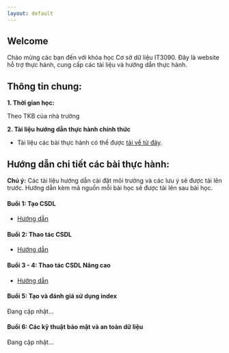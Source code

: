 ```yaml
---
layout: default
---
```


## Welcome

Chào mừng các bạn đến với khóa học Cơ sở dữ liệu IT3090. Đây là website hỗ trợ thực hành, cung cấp các tài liệu và hướng dẫn thực hành.

## Thông tin chung:

**1. Thời gian học:**

Theo TKB của nhà trường

**2. Tài liệu hướng dẫn thực hành chính thức**

- Tài liệu các bài thực hành có thể được [tải về từ đây](/assets/course-materials/BaiThucHanh_2019.zip).

## Hướng dẫn chi tiết các bài thực hành:

**Chú ý:** Các tài liệu hướng dẫn cài đặt môi trường và các lưu ý sẽ được tải lên trước. Hướng dẫn kèm mã nguồn mỗi bài học sẽ được tải lên sau bài học.

#### Buổi 1: Tạo CSDL

- [Hướng dẫn](/bai1) 

#### Buổi 2: Thao tác CSDL

- [Hướng dẫn](/bai2)

<!-- - [Hướng dẫn](/bai2)  -->

#### Buổi 3 - 4: Thao tác CSDL Nâng cao

- [Hướng dẫn](/bai3)

#### Buổi 5: Tạo và đánh giá sử dụng index

Đang cập nhật...

#### Buổi 6: Các kỹ thuật bảo mật và an toàn dữ liệu

Đang cập nhật...
